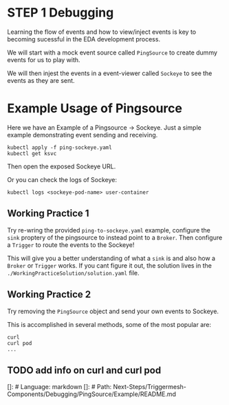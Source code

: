 # STEP 1 Debugging

Learning the flow of events and how to view/inject events is key to becoming sucessful in the EDA development process.

We will start with a mock event source called `PingSource` to create dummy events for us to play with.

We will then injest the events in a event-viewer called `Sockeye` to see the events as they are sent.

# Example Usage of Pingsource

Here we have an Example of a Pingsource -> Sockeye. Just a simple example demonstrating event sending and receiving.

```
kubectl apply -f ping-sockeye.yaml
kubectl get ksvc
```

Then open the exposed Sockeye URL.

Or you can check the logs of Sockeye:

```
kubectl logs <sockeye-pod-name> user-container
```

## Working Practice 1

Try re-wring the provided `ping-to-sockeye.yaml` example, configure the `sink` proptery of the pingsource to instead point to a `Broker`. Then configure a `Trigger` to route the events to the Sockeye!

This will give you a better understanding of what a `sink` is and also how a `Broker` or `Trigger` works. If you cant figure it out, the solution lives in the `./WorkingPracticeSolution/solution.yaml` file.


## Working Practice 2

Try removing the `PingSource` object and send your own events to Sockeye.

This is accomplished in several methods, some of the most popular are:
```
curl
curl pod
...
```
## TODO add info on curl and curl pod


[]: # Language: markdown
[]: # Path: Next-Steps/Triggermesh-Components/Debugging/PingSource/Example/README.md
